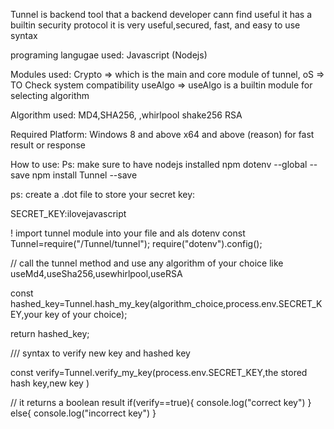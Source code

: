 Tunnel is backend tool that a backend developer cann find useful
it has a builtin security protocol
it is very useful,secured, fast, and easy to use syntax 

programing langugae used:
Javascript (Nodejs)

Modules used:
Crypto => which is the main and core module of tunnel,
oS => TO Check system compatibility 
useAlgo => useAlgo is a builtin module for selecting algorithm 

Algorithm used:
MD4,SHA256, ,whirlpool
shake256 RSA

Required Platform: 
Windows 8 and above 
x64 and above 
(reason) for fast result or response 


How to use:
Ps: make sure to have nodejs installed
npm dotenv --global --save 
npm install Tunnel --save  

ps: create a .dot file to store your
secret key:

SECRET_KEY:ilovejavascript

! import tunnel module into your file and als dotenv 
const Tunnel=require("/Tunnel/tunnel");
require("dotenv").config();

// call the tunnel method and use any algorithm of your choice like useMd4,useSha256,usewhirlpool,useRSA

const hashed_key=Tunnel.hash_my_key(algorithm_choice,process.env.SECRET_KEY,your key of your choice);

return hashed_key;


/// syntax to verify new key and hashed key 

const verify=Tunnel.verify_my_key(process.env.SECRET_KEY,the stored hash key,new key )

// it returns a boolean result 
if(verify==true){
    console.log("correct key")
}
else{
    console.log("incorrect key")
}

